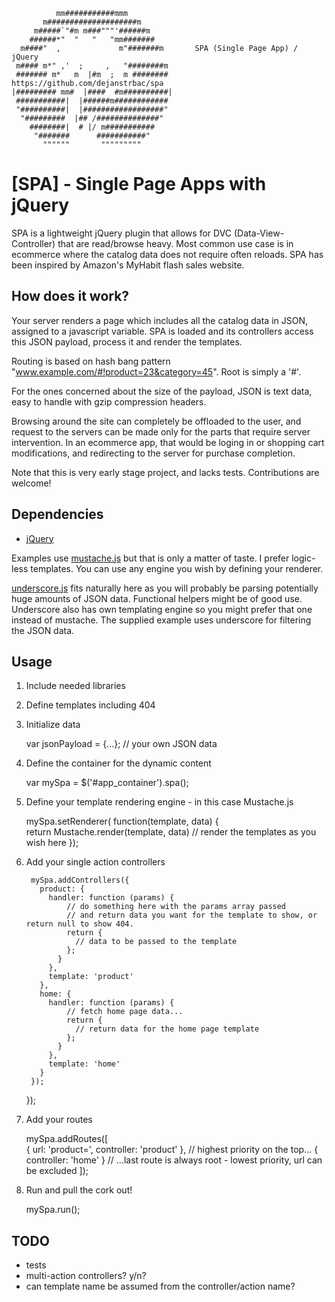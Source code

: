 

              mm###########mmm
           m####################m
         m#####`"#m m###"""'######m
        ######*"  "   "   "mm#######
      m####"  ,             m"#######m       SPA (Single Page App) / jQuery
     m#### m*" ,'  ;     ,   "########m      
     ####### m*   m  |#m  ;  m ########      https://github.com/dejanstrbac/spa
    |######### mm#  |####  #m##########|
     ###########|  |######m############
     "##########|  |##################"
      "#########  |## /##############"
        ########|  # |/ m###########
         "#######      ###########"
           """"""       """""""""


[SPA] - Single Page Apps with jQuery
====================================

SPA is a lightweight jQuery plugin that allows for DVC (Data-View-Controller) that are read/browse heavy.
Most common use case is in ecommerce where the catalog data does not require often reloads. 
SPA has been inspired by Amazon's MyHabit flash sales website.

How does it work?
-----------------

Your server renders a page which includes all the catalog data in JSON, assigned to a javascript variable.
SPA is loaded and its controllers access this JSON payload, process it and render the templates.

Routing is based on hash bang pattern "www.example.com/#!product=23&category=45". Root is simply a '#'.

For the ones concerned about the size of the payload, JSON is text data, easy to handle with gzip compression headers.

Browsing around the site can  completely be offloaded to the user, and request to the servers can be
made only for the parts that require server intervention. In an ecommerce app, that would be loging in or 
shopping cart modifications, and redirecting to the server for purchase completion.

Note that this is very early stage project, and lacks tests. Contributions are welcome!


Dependencies 
------------

  * [jQuery](http://jquery.com) 

Examples use [mustache.js](https://github.com/janl/mustache.js) but that is only a matter of taste. I prefer logic-less templates. 
You can use any engine you wish by defining your renderer.

[underscore.js](http://documentcloud.github.com/underscore/) fits naturally here as you will probably be parsing potentially huge amounts of JSON data.
Functional helpers might be of good use. Underscore also has own templating engine so you might prefer that one instead of mustache. 
The supplied example uses underscore for filtering the JSON data.


Usage
-----

  1) Include needed libraries

      <script src="jquery.min.js" type="text/javascript"></script>
      <script src="jquery.spa.js" type="text/javascript"></script>

      <!-- mustache.js is not required -->
      <script src="jquery.mustache.js" type="text/javascript"></script>


  2) Define templates including 404

      <div id="spa__home" class="spa__template" style="display:none">
        <h1>{{product.title}}</h1>
      </div>

      <div id="spa__product" class="spa__template" style="display:none">
        <h1>{{product.title}}</h1>
      </div>

      <div id="spa__404" class="spa__template" style="display:none">
        <h1>Page not found!</h1>
      </div>


  3) Initialize data

        var jsonPayload = {...}; // your own JSON data
        

  4) Define the container for the dynamic content
          
        var mySpa = $('#app_container').spa();


  5) Define your template rendering engine - in this case Mustache.js

        mySpa.setRenderer( function(template, data) {          
          return Mustache.render(template, data) // render the templates as you wish here
        });


  6) Add your single action controllers

          mySpa.addControllers({
            product: {
              handler: function (params) {
                  // do something here with the params array passed 
                  // and return data you want for the template to show, or return null to show 404.
                  return {
                    // data to be passed to the template
                  }; 
                }
              },
              template: 'product'
            },
            home: {
              handler: function (params) {
                  // fetch home page data...
                  return {  
                    // return data for the home page template
                  }; 
                }
              },
              template: 'home'
            }
          });

        });


  7) Add your routes

        mySpa.addRoutes([        
          { url: 'product=', controller: 'product' }, // highest priority on the top...
          { controller: 'home' }                      // ...last route is always root - lowest priority, url can be excluded
        ]);


  8) Run and pull the cork out!

        mySpa.run();


TODO
-----
  * tests
  * multi-action controllers? y/n?
  * can template name be assumed from the controller/action name?